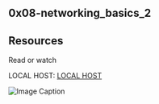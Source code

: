 ## 0x08-networking_basics_2

## Resources

Read or watch

LOCAL HOST: [LOCAL HOST](https://en.wikipedia.org/wiki/Localhost)

![Image Caption](Readme.png)
